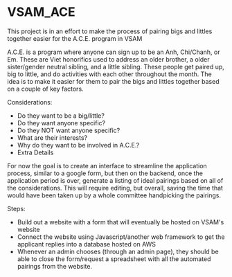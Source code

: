 # VSAM_ACE

This project is in an effort to make the process of pairing bigs and littles together easier for the A.C.E. program in VSAM

A.C.E. is a program where anyone can sign up to be an Anh, Chi/Chanh, or Em. These are Viet honorifics used to address an older brother, a older sister/gender neutral sibling, and a little sibling. These people get paired up, big to little, and do activities with each other throughout the month. The idea is to make it easier for them to pair the bigs and littles together based on a couple of key factors.

Considerations:
- Do they want to be a big/little?
- Do they want anyone specific?
- Do they NOT want anyone specific?
- What are their interests?
- Why do they want to be involved in A.C.E.?
- Extra Details

For now the goal is to create an interface to streamline the application process, similar to a google form, but then on the backend, once the application period is over, generate a listing of ideal pairings based on all of the considerations. This will require editing, but overall, saving the time that would have been taken up by a whole committee handpicking the pairings.

Steps:
- Build out a website with a form that will eventually be hosted on VSAM's website
- Connect the website using Javascript/another web framework to get the applicant replies into a database hosted on AWS
- Whenever an admin chooses (through an admin page), they should be able to close the form/request a spreadsheet with all the automated pairings from the website.